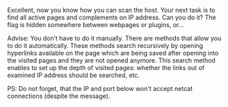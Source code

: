 Excellent, now you know how you can scan the host. Your next task is to find all active pages and complements on IP address. Can you do it?
The flag is hidden somewhere between webpages or plugins, or… 

Advise: You don’t have to do it manually. There are methods that allow you to do it automatically. These methods search recursively by opening hyperlinks available on the page which are being saved after opening into the visited pages and they are not opened anymore. This search method enables to set up the depth of visited pages: whether the links out of examined IP address should be searched, etc.  

PS: Do not forget, that the IP and port below won't accept netcat connections (despite the message).
